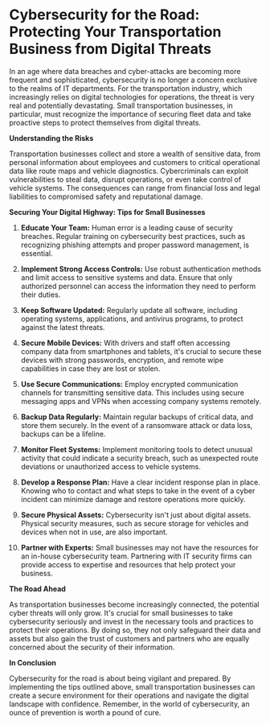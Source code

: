 # Cybersecurity for the Road: Protecting Your Transportation Business from Digital Threats

In an age where data breaches and cyber-attacks are becoming more frequent and sophisticated, cybersecurity is no longer a concern exclusive to the realms of IT departments. For the transportation industry, which increasingly relies on digital technologies for operations, the threat is very real and potentially devastating. Small transportation businesses, in particular, must recognize the importance of securing fleet data and take proactive steps to protect themselves from digital threats.

**Understanding the Risks**

Transportation businesses collect and store a wealth of sensitive data, from personal information about employees and customers to critical operational data like route maps and vehicle diagnostics. Cybercriminals can exploit vulnerabilities to steal data, disrupt operations, or even take control of vehicle systems. The consequences can range from financial loss and legal liabilities to compromised safety and reputational damage.

**Securing Your Digital Highway: Tips for Small Businesses**

1. **Educate Your Team:**
   Human error is a leading cause of security breaches. Regular training on cybersecurity best practices, such as recognizing phishing attempts and proper password management, is essential.

2. **Implement Strong Access Controls:**
   Use robust authentication methods and limit access to sensitive systems and data. Ensure that only authorized personnel can access the information they need to perform their duties.

3. **Keep Software Updated:**
   Regularly update all software, including operating systems, applications, and antivirus programs, to protect against the latest threats.

4. **Secure Mobile Devices:**
   With drivers and staff often accessing company data from smartphones and tablets, it's crucial to secure these devices with strong passwords, encryption, and remote wipe capabilities in case they are lost or stolen.

5. **Use Secure Communications:**
   Employ encrypted communication channels for transmitting sensitive data. This includes using secure messaging apps and VPNs when accessing company systems remotely.

6. **Backup Data Regularly:**
   Maintain regular backups of critical data, and store them securely. In the event of a ransomware attack or data loss, backups can be a lifeline.

7. **Monitor Fleet Systems:**
   Implement monitoring tools to detect unusual activity that could indicate a security breach, such as unexpected route deviations or unauthorized access to vehicle systems.

8. **Develop a Response Plan:**
   Have a clear incident response plan in place. Knowing who to contact and what steps to take in the event of a cyber incident can minimize damage and restore operations more quickly.

9. **Secure Physical Assets:**
   Cybersecurity isn't just about digital assets. Physical security measures, such as secure storage for vehicles and devices when not in use, are also important.

10. **Partner with Experts:**
    Small businesses may not have the resources for an in-house cybersecurity team. Partnering with IT security firms can provide access to expertise and resources that help protect your business.

**The Road Ahead**

As transportation businesses become increasingly connected, the potential cyber threats will only grow. It's crucial for small businesses to take cybersecurity seriously and invest in the necessary tools and practices to protect their operations. By doing so, they not only safeguard their data and assets but also gain the trust of customers and partners who are equally concerned about the security of their information.

**In Conclusion**

Cybersecurity for the road is about being vigilant and prepared. By implementing the tips outlined above, small transportation businesses can create a secure environment for their operations and navigate the digital landscape with confidence. Remember, in the world of cybersecurity, an ounce of prevention is worth a pound of cure.
